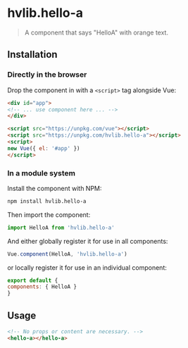 # hvlib.hello-a

> A component that says "HelloA" with orange text.

## Installation

### Directly in the browser

Drop the component in with a `<script>` tag alongside Vue:

```html
<div id="app">
<!-- ... use component here ... -->
</div>

<script src="https://unpkg.com/vue"></script>
<script src="https://unpkg.com/hvlib.hello-a"></script>
<script>
new Vue({ el: '#app' })
</script>
```

### In a module system

Install the component with NPM:

```bash
npm install hvlib.hello-a
```

Then import the component:

```js
import HelloA from 'hvlib.hello-a'
```

And either globally register it for use in all components:

```js
Vue.component(HelloA, 'hvlib.hello-a')
```

or locally register it for use in an individual component:

```js
export default {
components: { HelloA }
}
```

## Usage

```html
<!-- No props or content are necessary. -->
<hello-a></hello-a>
```
